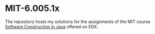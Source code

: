 # MIT-6.005.1x

The repository hosts my solutions for the assignments of the MIT course [Software Construction in Java](https://www.edx.org/course/software-construction-java-mitx-6-005-1x) offered on EDX.
